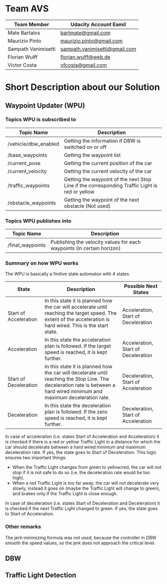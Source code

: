 # Team AVS

Team Member | Udacity Account Eamil
----------- | ---------------------
Mate Bartalos | bartmate@gmail.com
Maurizio Pinto | maurizio.pinto@gmail.com
Sampath Vanimisetti | sampath.vanimisetti@gmail.com
Florian Wulff | florian.wulff@web.de
Victor Costa | vfcosta@gmail.com

# Short Description about our Solution

## Waypoint Updater (WPU)

### Topics WPU is subscribed to

Topic Name | Description
---------- | -----------
/vehicle/dbw_enabled | Getting the information if DBW is switched on or off
/base_waypoints | Getting the waypoint list
/current_pose | Getting the current position of the car
/current_velocity | Getting the current velocity of the car
/traffic_waypoints | Getting the waypoint of the next Stop Line if the corresponding Traffic Light is red or yellow
/obstacle_waypoints | Getting the waypoint of the next obstacle (Not used)

### Topics WPU publishes into

Topic Name | Description
---------- | -----------
/final_waypoints | Publishing the velocity values for each waypoints (in certain horizon)

### Summary on how WPU works

The WPU is basically a finitive state automaton with 4 states.

State | Description | Possible Next States
----- | ----------- | ------------------
Start of Acceleration | In this state it is planned how the car will accelerate until reaching the target speed. The extent of the acceleration is hard wired. This is the start state. | Acceleration, Start of Deceleration
Acceleration | In this state the acceleration plan is followed. If the target speed is reached, it is kept further. | Acceleration, Start of Deceleration
Start of Deceleration | In this state it is planned how the car will decelerate until reaching the Stop Line. The deceleration rate is between a hard wired minimum and maximum deceleration rate. | Deceleration, Start of Acceleration
Deceleration | In this state the deceleration plan is followed. If the zero speed is reached, it is kept further. | Deceleration, Start of Acceleration

In case of acceleration (i.e. states Start of Acceleration and Acceleration) it is checked if there is a red or yellow Traffic Light in a distance for which the car should decelerate between a hard wired minimum and maximum deceleration rate. If yes, the state goes to Start of Deceleration. This logic ensures two important things:
* When the Traffic Light changes from green to yellow/red, the car will not stop if it is not safe to do so (i.e. the deceleration rate would be too high).
* When a red Traffic Light is too far away, the car will not decelerate very slowly, instead it goes on (maybe the Traffic Light will change to green), and brakes only if the Traffic Light is close enough.

In case of deceleration (i.e. states Start of Deceleration and Deceleration) it is checked if the next Traffic Light changed to green. If yes, the state goes to Start of Acceleration.


### Other remarks

The jerk-minimizing formula was not used, because the controller in DBW smooth the speed values, so the jerk does not approach the critical level.

## DBW

## Traffic Light Detection


